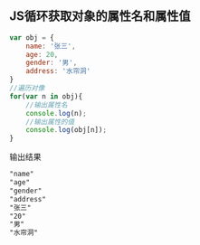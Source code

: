 ## JS循环获取对象的属性名和属性值

```js
var obj = {
    name: '张三',
    age: 20,
    gender: '男',
    address: '水帘洞'
}
//遍历对像
for(var n in obj){
    //输出属性名
    console.log(n);
    //输出属性的值
    console.log(obj[n]);
}

```

输出结果

```tex
"name"
"age"
"gender"
"address"
"张三"
"20"
"男"
"水帘洞"
```

